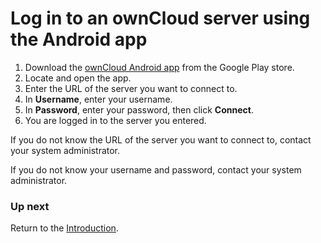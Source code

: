 Log in to an ownCloud server using the Android app
====================

1. Download the [ownCloud Android app](https://play.google.com/store/apps/details?id=com.ocloud24.android&hl=en_US) from the Google Play store.
2. Locate and open the app.
3. Enter the URL of the server you want to connect to.
4. In **Username**, enter your username.
5. In **Password**, enter your password, then click **Connect**.
6. You are logged in to the server you entered.

If you do not know the URL of the server you want to connect to, contact your system administrator.

If you do not know your username and password, contact your system administrator.

### Up next

Return to the [Introduction](Introduction.html).
